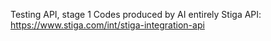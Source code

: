 Testing API, stage 1
Codes produced by AI entirely
Stiga API: https://www.stiga.com/int/stiga-integration-api
